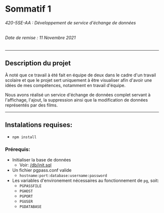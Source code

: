 # Sommatif 1

###### 420-5SE-AA : Développement de service d'échange de données 
###### Date de remise : 11 Novembre 2021
___
## Description du projet

À noté que ce travail à été fait en équipe de deux dans le cadre d'un travail scolaire et que le projet sert uniquement 
à être visualiser afin d'avoir une idées de mes compétences, notamment en travail d'équipe.

Nous avons réalisé un service d'échange de données complet servant à l'affichage, l'ajout, 
la suppression ainsi que la modification de données représentés par des films. 

---

## Instalations requises:  
* `npm install` 

### Prérequis:
* Initialiser la base de données
  * Voir: [/db/init.sql](./db/init.sql)
* Un fichier pgpass.conf valide
  * `hostname:port:database:username:password`
* Les variables d'environement nécessaires au fonctionnement de `pg`, soit:
  * `PGPASSFILE`
  * `PGHOST`
  * `PGPORT`
  * `PGUSER`
  * `PGDATABASE`